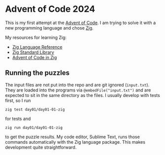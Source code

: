 # Advent of Code 2024

This is my first attempt at the [Advent of Code](https://adventofcode.com/).
I am trying to solve it with a new programming language and chose [Zig](https://ziglang.org/).

My resources for learning Zig:

 - [Zig Language Reference](https://ziglang.org/documentation/master/)
 - [Zig Standard Library](https://ziglang.org/documentation/master/std/#)
 - [Advent of Code in Zig](https://kristoff.it/blog/advent-of-code-zig/)

## Running the puzzles

The input files are not put into the repo and are git ignored (`input.txt`).
They are loaded into the programs via `@embedFile("input.txt")` and are expected to sit in the same directory as the files.
I usually develop with tests first, so I run

```
zig test day01/day01-01-zig
```

for tests and

```
zig run day01/day01-01-zig
```

to get the puzzle results.
My code editor, Sublime Text, runs those commands automatically with the Zig language package.
This makes development quite straightforward.
